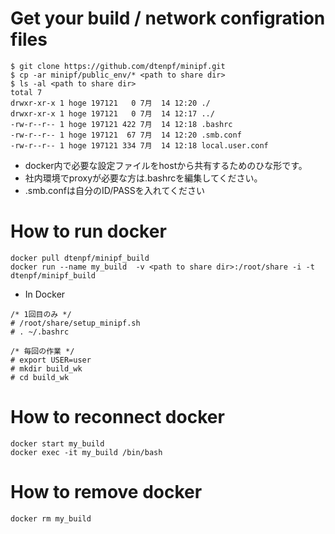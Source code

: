 # Get your build / network configration files
~~~~
$ git clone https://github.com/dtenpf/minipf.git
$ cp -ar minipf/public_env/* <path to share dir>
$ ls -al <path to share dir>
total 7
drwxr-xr-x 1 hoge 197121   0 7月  14 12:20 ./
drwxr-xr-x 1 hoge 197121   0 7月  14 12:17 ../
-rw-r--r-- 1 hoge 197121 422 7月  14 12:18 .bashrc
-rw-r--r-- 1 hoge 197121  67 7月  14 12:20 .smb.conf
-rw-r--r-- 1 hoge 197121 334 7月  14 12:18 local.user.conf
~~~~

- docker内で必要な設定ファイルをhostから共有するためのひな形です。
- 社内環境でproxyが必要な方は.bashrcを編集してください。
- .smb.confは自分のID/PASSを入れてください

# How to run docker
~~~~
docker pull dtenpf/minipf_build
docker run --name my_build  -v <path to share dir>:/root/share -i -t dtenpf/minipf_build
~~~~

- In Docker
~~~~
/* 1回目のみ */
# /root/share/setup_minipf.sh
# . ~/.bashrc

/* 毎回の作業 */
# export USER=user
# mkdir build_wk
# cd build_wk
~~~~

# How to reconnect docker
~~~~
docker start my_build
docker exec -it my_build /bin/bash
~~~~
# How to remove docker 
~~~~
docker rm my_build
~~~~
